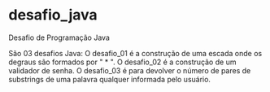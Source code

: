 # desafio_java
 Desafio de Programação Java

São 03 desafios Java:
O desafio_01 é a construção de uma escada onde os degraus são formados por " * ".
O desafio_02 é a construção de um validador de senha.
O desafio_03 é para devolver o número de pares de substrings de uma palavra qualquer informada pelo usuário.
